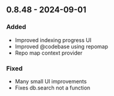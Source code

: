 ## 0.8.48 - 2024-09-01

### Added

- Improved indexing progress UI
- Improved @codebase using repomap
- Repo map context provider

### Fixed

- Many small UI improvements
- Fixes db.search not a function
